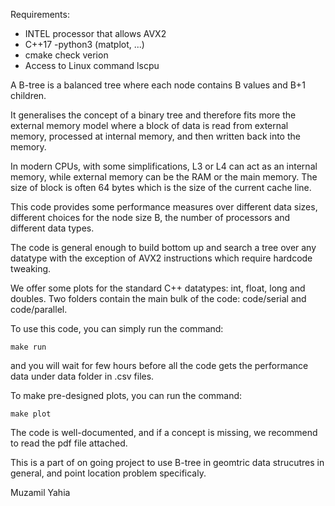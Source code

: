 Requirements:
- INTEL processor that allows AVX2
- C++17
-python3 (matplot, ...)
- cmake check verion
- Access to Linux command lscpu

A B-tree is a balanced tree where each node contains B values and B+1 children. 

It generalises the concept of a binary tree and therefore fits more the external memory model where a block of data is read from external memory, 
processed at internal memory, and then written back into the memory.

In modern CPUs, with some simplifications, L3 or L4 can act as an internal memory, while external memory can be the RAM or the main memory.
The size of block is often 64 bytes which is the size of the current cache line.

This code provides some performance measures over different data sizes, different choices for the node size B, the number of processors and different data types. 

The code is general enough to build bottom up and search a tree over any datatype with the exception of AVX2 instructions which require hardcode tweaking.

We offer some plots for the standard C++ datatypes: int, float, long and doubles. Two folders contain the main bulk of the code: code/serial and code/parallel.

To use this code, you can simply run the command: 

```
make run
```

and you will wait for few hours before all the code gets the performance data under data folder in .csv files.

To make pre-designed plots, you can run the command:

```
make plot
```

The code is well-documented, and if a concept is missing, we recommend to read the pdf file attached. 

This is a part of on going project to use B-tree in geomtric data strucutres in general, and point location problem specificaly. 

Muzamil Yahia
